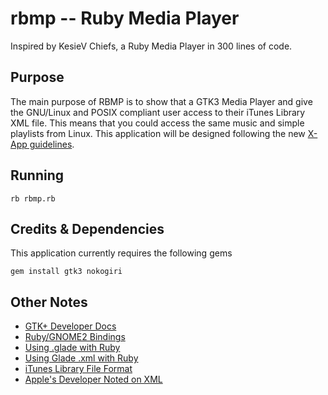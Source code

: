 # rbmp -- Ruby Media Player

Inspired by KesieV Chiefs, a Ruby Media Player in 300 lines of code.

## Purpose

The main purpose of RBMP is to show that a GTK3 Media Player and give the GNU/Linux and POSIX compliant user access to their iTunes Library XML file. This means that you could access the same music and simple playlists from Linux. This application will be designed following the new [X-App guidelines](http://segfault.linuxmint.com/2016/02/the-first-two-x-apps-are-ready/).

## Running

`rb rbmp.rb`

## Credits & Dependencies

This application currently requires the following gems 

`gem install gtk3 nokogiri`

## Other Notes
- [GTK+ Developer Docs](https://developer.gnome.org/gtk3/3.16/)
- [Ruby/GNOME2 Bindings](https://github.com/ruby-gnome2/ruby-gnome2)
- [Using .glade with Ruby](http://stackoverflow.com/questions/32116885/ruby-gtk-app-done-correctly)
- [Using Glade .xml with Ruby](https://gist.github.com/gpr/3512c3e66022249c833f)
- [iTunes Library File Format](http://fileformats.archiveteam.org/wiki/ITunes_Music_Library)
- [Apple's Developer Noted on XML](https://developer.apple.com/library/mac/documentation/Cocoa/Conceptual/PropertyLists/UnderstandXMLPlist/UnderstandXMLPlist.html)
